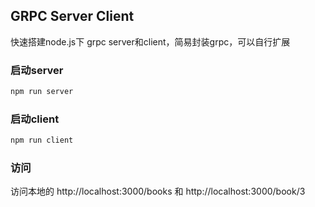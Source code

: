 ## GRPC Server Client

快速搭建node.js下 grpc server和client，简易封装grpc，可以自行扩展

### 启动server
```js
npm run server
```

### 启动client
```js
npm run client
```

### 访问

访问本地的 http://localhost:3000/books 和 http://localhost:3000/book/3

